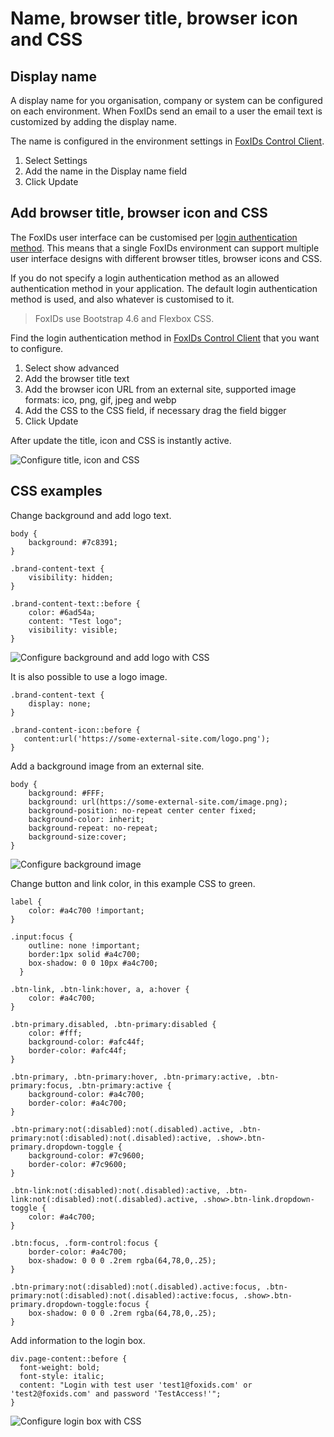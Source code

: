 # Name, browser title, browser icon and CSS

## Display name

A display name for you organisation, company or system can be configured on each environment. When FoxIDs send an email to a user the email text is customized by adding the display name.

The name is configured in the environment settings in [FoxIDs Control Client](control.md#foxids-control-client).

1. Select Settings
2. Add the name in the Display name field
3. Click Update

## Add browser title, browser icon and CSS

The FoxIDs user interface can be customised per [login authentication method](login). This means that a single FoxIDs environment can support multiple user interface designs with different browser titles, browser icons and CSS.

If you do not specify a login authentication method as an allowed authentication method in your application. The default login authentication method is used, and also whatever is customised to it.

> FoxIDs use Bootstrap 4.6 and Flexbox CSS.

Find the login authentication method in [FoxIDs Control Client](control.md#foxids-control-client) that you want to configure.

 1. Select show advanced
 4. Add the browser title text
 4. Add the browser icon URL from an external site, supported image formats: ico, png, gif, jpeg and webp
 2. Add the CSS to the CSS field, if necessary drag the field bigger
 5. Click Update

 After update the title, icon and CSS is instantly active.

 ![Configure title, icon and CSS](images/configure-login-title-icon-css.png)

 ## CSS examples

 Change background and add logo text. 

    body {
        background: #7c8391;
    }

    .brand-content-text {
        visibility: hidden;
    }

    .brand-content-text::before {
        color: #6ad54a;
        content: "Test logo";
        visibility: visible;
    }

![Configure background and add logo with CSS](images/configure-login-css-backbround-logo.png)    

It is also possible to use a logo image.

    .brand-content-text {
        display: none;
    }

    .brand-content-icon::before {
       content:url('https://some-external-site.com/logo.png');
    }

Add a background image from an external site.

    body {
        background: #FFF;
        background: url(https://some-external-site.com/image.png);
        background-position: no-repeat center center fixed;
        background-color: inherit;
        background-repeat: no-repeat;
        background-size:cover;
    }

![Configure background image](images/configure-login-css-backbround-image.png)   

Change button and link color, in this example CSS to green.

    label {
        color: #a4c700 !important;
    }

    .input:focus {
        outline: none !important;
        border:1px solid #a4c700;
        box-shadow: 0 0 10px #a4c700;
      }

    .btn-link, .btn-link:hover, a, a:hover {
        color: #a4c700;
    }

    .btn-primary.disabled, .btn-primary:disabled {
        color: #fff;
        background-color: #afc44f;
        border-color: #afc44f;
    }

    .btn-primary, .btn-primary:hover, .btn-primary:active, .btn-primary:focus, .btn-primary:active {
        background-color: #a4c700;
        border-color: #a4c700;
    }

    .btn-primary:not(:disabled):not(.disabled).active, .btn-primary:not(:disabled):not(.disabled):active, .show>.btn-primary.dropdown-toggle {
        background-color: #7c9600;
        border-color: #7c9600;
    }

    .btn-link:not(:disabled):not(.disabled):active, .btn-link:not(:disabled):not(.disabled).active, .show>.btn-link.dropdown-toggle {
        color: #a4c700;
    }

    .btn:focus, .form-control:focus {
        border-color: #a4c700;
        box-shadow: 0 0 0 .2rem rgba(64,78,0,.25);
    }

    .btn-primary:not(:disabled):not(.disabled).active:focus, .btn-primary:not(:disabled):not(.disabled):active:focus, .show>.btn-primary.dropdown-toggle:focus {
        box-shadow: 0 0 0 .2rem rgba(64,78,0,.25);
    }

 Add information to the login box.

    div.page-content::before {
      font-weight: bold;
      font-style: italic;
      content: "Login with test user 'test1@foxids.com' or 'test2@foxids.com' and password 'TestAccess!'";
    }

![Configure login box with CSS](images/configure-login-css-sample-test.png)
